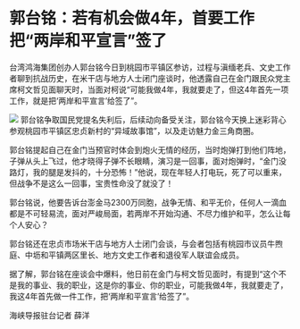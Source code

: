 

# 郭台铭：若有机会做4年，首要工作把“两岸和平宣言”签了

台湾鸿海集团创办人郭台铭今日到桃园市平镇区参访，过程与滇缅老兵、文史工作者聊到抗战历史，在米干店与地方人士闭门座谈时，他透露自己在金门跟民众党主席柯文哲见面聊天时，当面对柯说“可能我做4年，我就要走了，但这4年首先一项工作，就是把‘两岸和平宣言’给签了”。

![](https://inews.gtimg.com/om_bt/OQcjkWCUgVulCzulmVeVyUX_it6yxMIwkeEnMTAB0gylYAA/1000)
郭台铭争取国民党提名失利后，后续动向备受关注，郭台铭今天换上迷彩背心参观桃园市平镇区忠贞新村的“异域故事馆”，以及走访魅力金三角商圈。

郭台铭提起自己在金门当预官时体会到炮火无情的经历，当时炮弹打到他们阵地，子弹从头上飞过，他才晓得子弹不长眼睛，演习是一回事，面对炮弹时，“金门没路灯，我的腿是发抖的，十分恐怖！”他说，现在年轻人打电玩，死了可以重来，但战争不是这么一回事，宝贵性命没了就没了！

郭台铭说，他要告诉台澎金马2300万同胞，战争无情、和平无价，任何人一滴血都是不可轻易流，面对严峻局面，若两岸不开始沟通、不尽力维护和平，怎么让每个人安心？

郭台铭还在忠贞市场米干店与地方人士闭门会谈，与会者包括有桃园市议员牛煦庭、中坜和平镇两区里长、地方文史工作者和退役军人联谊会成员。

据了解，郭台铭在座谈会中爆料，他日前在金门与柯文哲见面时，有提到“这个不是我的事业、我的职业，这是你的事业、你的职业，可能我做4年，我就要走了，我这4年首先做一件工作，把‘两岸和平宣言’给签了”。

海峡导报驻台记者 薛洋

